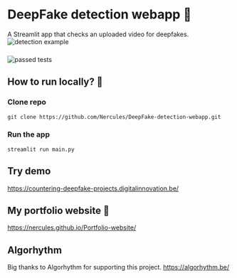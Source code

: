 # DeepFake detection webapp :busts_in_silhouette:
A Streamlit app that checks an uploaded video for deepfakes.
![detection example](imagery/boxed_frames/README_Example.png)
###

![passed tests](https://github.com/Thomas-More-Digital-Innovation/2223-ALGO-001-Countering-Deepfake/actions/workflows/unit-testing.yml/badge.svg)

## How to run locally? :running:
### Clone repo
    git clone https://github.com/Nercules/DeepFake-detection-webapp.git

### Run the app
    streamlit run main.py
    
## Try demo
https://countering-deepfake-projects.digitalinnovation.be/ 

## My portfolio website :wave:
https://nercules.github.io/Portfolio-website/

## Algorhythm
Big thanks to Algorhythm for supporting this project.
https://algorhythm.be/
